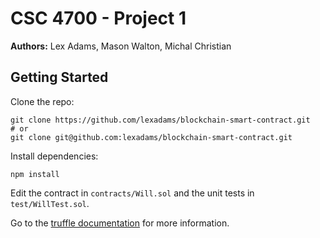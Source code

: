 # CSC 4700 - Project 1

**Authors:** Lex Adams, Mason Walton, Michal Christian

## Getting Started

Clone the repo:

```
git clone https://github.com/lexadams/blockchain-smart-contract.git
# or
git clone git@github.com:lexadams/blockchain-smart-contract.git
```

Install dependencies:

```
npm install
```

Edit the contract in `contracts/Will.sol` and the unit tests in `test/WillTest.sol`.

Go to the [truffle documentation](https://truffleframework.com/docs/truffle/overview) for more information.
